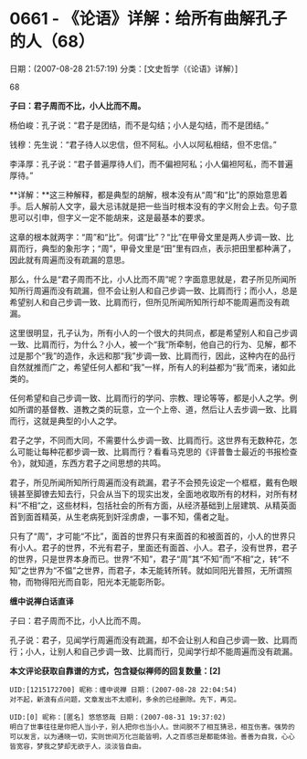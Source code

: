 # 0661 - 《论语》详解：给所有曲解孔子的人（68）
日期：(2007-08-28 21:57:19) 分类：[文史哲学（《论语》详解）] 



68



**子曰：君子周而不比，小人比而不周。**



杨伯峻：孔子说：“君子是团结，而不是勾结；小人是勾结，而不是团结。”

钱穆：先生说：“君子待人以忠信，但不阿私。小人以阿私相结，但不忠信。”

李泽厚：孔子说：“君子普遍厚待人们，而不偏袒阿私；小人偏袒阿私，而不普遍厚待。”



**详解：**这三种解释，都是典型的胡解，根本没有从“周”和“比”的原始意思着手。后人解前人文字，最大忌讳就是把一些当时根本没有的字义附会上去。句子意思可以引申，但字义一定不能胡来，这是最基本的要求。



这章的根本就两字：“周”和“比”。何谓“比”？“比”在甲骨文里是两人步调一致、比肩而行，典型的象形字；“周”，甲骨文里是“田”里有四点，表示把田里都种满了，因此就有周遍而没有疏漏的意思。



那么，什么是“君子周而不比，小人比而不周”呢？字面意思就是，君子所见所闻所知所行周遍而没有疏漏，但不会让别人和自己步调一致、比肩而行；而小人，总是希望别人和自己步调一致、比肩而行，但所见所闻所知所行却不能周遍而没有疏漏。



这里很明显，孔子认为，所有小人的一个很大的共同点，都是希望别人和自己步调一致、比肩而行，为什么？小人，被一个“我“所牵制，他自己的行为、见解，都不过是那个“我”的造作，永远和那“我”步调一致、比肩而行，因此，这种内在的品行自然就推而广之，希望任何人都和“我”一样，所有人的利益都为“我”而来，诸如此类的。



任何希望和自己步调一致、比肩而行的学问、宗教、理论等等，都是小人之学。例如所谓的基督教、道教之类的玩意，立一个上帝、道，然后让人去步调一致、比肩而行，这就是典型的小人之学。



君子之学，不同而大同，不需要什么步调一致、比肩而行。这世界有无数种花，怎么可能让每种花都步调一致、比肩而行？看看马克思的《评普鲁士最近的书报检查令》，就知道，东西方君子之间思想的共鸣。



君子，所见所闻所知所行周遍而没有疏漏，君子不会预先设定一个框框，戴有色眼镜甚至脚镣去知去行，只会从当下的现实出发，全面地收取所有的材料，对所有材料“不相“之，这些材料，包括社会的所有方面，从经济基础到上层建筑、从精英面首到面首精英，从生老病死到奸淫虏虐，一事不知，儒者之耻。



只有了“周”，才可能“不比”，面首的世界只有来面首的和被面首的，小人的世界只有小人。君子的世界，不光有君子，里面还有面首、小人。君子，没有世界，君子的世界，只是世界本身而已。世界“不知”，君子“周”其“不知”而“不相”之，转“不知”之世界为“不愠”之世界，而君子，本无能转所转。就如同阳光普照，无所谓照物，而物得阳光而自彰，阳光本无能彰所彰。



**缠中说禅白话直译**



子曰：君子周而不比，小人比而不周。



孔子说：君子，见闻学行周遍而没有疏漏，却不会让别人和自己步调一致、比肩而行；小人，让别人和自己步调一致、比肩而行，见闻学行却不能周遍而没有疏漏。



**本文评论获取自靠谱的方式，包含疑似禅师的回复数量：[2]**




```
UID:[1215172700] 昵称：缠中说禅 日期：(2007-08-28 22:04:54)
对不起，新浪有点问题，文章发出不太顺利，多余的已经删除。先下，再见。
```



```
UID:[0] 昵称：[匿名] 悠悠悠哉 日期：(2007-08-31 19:37:02)
明白了世事往往是你把人当小子，别人把你也当小人。世间脱不了相互猜忌，相互伤害。强势的可以发言，以为通晓一切，实则世间万化岂能皆明，人之百感岂是都能体验。善善为自我，心心皆宽容，梦我之梦却无欲于人，淡淡皆自由。
```



